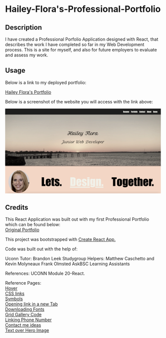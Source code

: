 # Hailey-Flora's-Professional-Portfolio

## Description

I have created a Professional Porfolio Application designed with React, that describes the work I have completed so far in my Web Development process. This is a site for myself, and also for future employers to evaluate and assess my work. 

## Usage

Below is a link to my deployed portfolio:

<a href="https://hflora2010.github.io/React-Professional-Portfolio/">Hailey Flora's Portfolio</a>

Below is a screenshot of the website you will access with the link above:

![Alt text](./public/images/README-Screenshot.png?raw=true "Screen-Shot")

## Credits

This React Application was built out with my first Professional Portfolio which can be found below: <br>
<a href="https://hflora2010.github.io/Hailey-Professional-Portfolio/">Original Portfolio</a>

This project was bootstrapped with <a href="https://github.com/facebook/create-react-app">Create React App.</a>

Code was built out with the help of:

Uconn Tutor: Brandon Leek
Studygroup Helpers: Matthew Caschetto and Kevin Molyneaux Frank Olmsted
AskBSC Learning Assistants


References: UCONN Module 20-React.

Reference Pages: <br>
<a href="https://www.w3schools.com/cssref/tryit.php?filename=trycss_sel_hover"> Hover</a> <br>
<a href="https://www.w3schools.com/css/css_link.asp"> CSS links </a> <br>
<a href="https://uxwing.com/"> Symbols</a> <br>
<a href="https://www.freecodecamp.org/learn/2022/responsive-web-design#learn-basic-css-by-building-a-cafe-menu"> Opening link in a new Tab</a> <br>
<a href="https://fonts.google.com/"> Downloading Fonts</a> <br>
<a href="https://www.freecodecamp.org/news/how-to-create-an-image-gallery-with-css-grid-e0f0fd666a5c/"> Grid Gallery Code</a><br>
<a href="https://www.elegantthemes.com/blog/wordpress/call-link-html-phone-number"> Linking Phone Number</a><br>
<a href="https://www.mockplus.com/blog/post/contact-us-page-template"> Contact me ideas</a><br>
<a href="https://www.w3schools.com/howto/howto_css_hero_image.asp"> Text over Hero Image</a>
